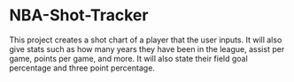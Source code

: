 # NBA-Shot-Tracker
This project creates a shot chart of a player that the user inputs. It will also give stats such as how many years they have been in the league, assist per game, points per game, and more. It will also state their field goal percentage and three point percentage.
